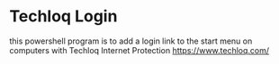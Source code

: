 # Techloq Login
this powershell program is to add a login link to the start menu on computers with Techloq Internet Protection
https://www.techloq.com/
